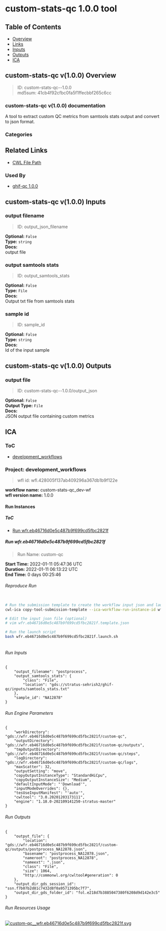 
custom-stats-qc 1.0.0 tool
==========================

## Table of Contents
  
- [Overview](#custom-stats-qc-v100-overview)  
- [Links](#related-links)  
- [Inputs](#custom-stats-qc-v100-inputs)  
- [Outputs](#custom-stats-qc-v100-outputs)  
- [ICA](#ica)  


## custom-stats-qc v(1.0.0) Overview



  
> ID: custom-stats-qc--1.0.0  
> md5sum: 41cb4f92cfbc0fa5f1ffecbbf265c6cc

### custom-stats-qc v(1.0.0) documentation
  
A tool to extract custom QC metrics from samtools stats output and convert to json format.

### Categories
  


## Related Links
  
- [CWL File Path](../../../../../../tools/custom-stats-qc/1.0.0/custom-stats-qc__1.0.0.cwl)  


### Used By
  
- [ghif-qc 1.0.0](../../../workflows/ghif-qc/1.0.0/ghif-qc__1.0.0.md)  

  


## custom-stats-qc v(1.0.0) Inputs

### output filename



  
> ID: output_json_filename
  
**Optional:** `False`  
**Type:** `string`  
**Docs:**  
output file


### output samtools stats



  
> ID: output_samtools_stats
  
**Optional:** `False`  
**Type:** `File`  
**Docs:**  
Output txt file from samtools stats


### sample id



  
> ID: sample_id
  
**Optional:** `False`  
**Type:** `string`  
**Docs:**  
Id of the input sample

  


## custom-stats-qc v(1.0.0) Outputs

### output file



  
> ID: custom-stats-qc--1.0.0/output_json  

  
**Optional:** `False`  
**Output Type:** `File`  
**Docs:**  
JSON output file containing custom metrics
  

  


## ICA

### ToC
  
- [development_workflows](#project-development_workflows)  


### Project: development_workflows


> wfl id: wfl.428005f137ab409296a367db1b9f122e  

  
**workflow name:** custom-stats-qc_dev-wf  
**wfl version name:** 1.0.0  


#### Run Instances

##### ToC
  
- [Run wfr.eb46716d0e5c487b9f699cd5fbc2821f](#run-wfreb46716d0e5c487b9f699cd5fbc2821f)  


##### Run wfr.eb46716d0e5c487b9f699cd5fbc2821f



  
> Run Name: custom-qc  

  
**Start Time:** 2022-01-11 05:47:36 UTC  
**Duration:** 2022-01-11 06:13:22 UTC  
**End Time:** 0 days 00:25:46  


###### Reproduce Run


```bash

# Run the submission template to create the workflow input json and launch script            
cwl-ica copy-tool-submission-template --ica-workflow-run-instance-id wfr.eb46716d0e5c487b9f699cd5fbc2821f

# Edit the input json file (optional)
# vim wfr.eb46716d0e5c487b9f699cd5fbc2821f.template.json 

# Run the launch script
bash wfr.eb46716d0e5c487b9f699cd5fbc2821f.launch.sh
                                    
```  


###### Run Inputs


```
{
    "output_filename": "postprocess",
    "output_samtools_stats": {
        "class": "File",
        "location": "gds://stratus-sehrish2/ghif-qc/inputs/samtools_stats.txt"
    },
    "sample_id": "NA12878"
}
```  


###### Run Engine Parameters


```
{
    "workDirectory": "gds://wfr.eb46716d0e5c487b9f699cd5fbc2821f/custom-qc",
    "outputDirectory": "gds://wfr.eb46716d0e5c487b9f699cd5fbc2821f/custom-qc/outputs",
    "tmpOutputDirectory": "gds://wfr.eb46716d0e5c487b9f699cd5fbc2821f/custom-qc/steps",
    "logDirectory": "gds://wfr.eb46716d0e5c487b9f699cd5fbc2821f/custom-qc/logs",
    "maxScatter": 32,
    "outputSetting": "move",
    "copyOutputInstanceType": "StandardHiCpu",
    "copyOutputInstanceSize": "Medium",
    "defaultInputMode": "'Download'",
    "inputModeOverrides": {},
    "tesUseInputManifest": "'auto'",
    "cwltool": "3.0.20201203173111",
    "engine": "1.18.0-202109141250-stratus-master"
}
```  


###### Run Outputs


```
{
    "output_file": {
        "location": "gds://wfr.eb46716d0e5c487b9f699cd5fbc2821f/custom-qc/outputs/postprocess_NA12878.json",
        "basename": "postprocess_NA12878.json",
        "nameroot": "postprocess_NA12878",
        "nameext": ".json",
        "class": "File",
        "size": 1064,
        "http://commonwl.org/cwltool#generation": 0
    },
    "output_dir_gds_session_id": "ssn.f7b07b2d81c7432d8f0a9571395bc7f7",
    "output_dir_gds_folder_id": "fol.e218d7b3885047380f6208d9d142e3c5"
}
```  


###### Run Resources Usage
  

  
[![custom-qc__wfr.eb46716d0e5c487b9f699cd5fbc2821f.svg](../../../../images/runs/tools/custom-stats-qc/1.0.0/custom-qc__wfr.eb46716d0e5c487b9f699cd5fbc2821f.svg)](https://github.com/umccr/cwl-ica/raw/main/.github/catalogue/images/runs/tools/custom-stats-qc/1.0.0/custom-qc__wfr.eb46716d0e5c487b9f699cd5fbc2821f.svg)  

  

